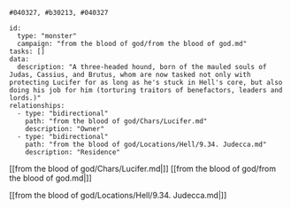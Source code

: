 ```palette
#040327, #b30213, #040327
```
```RpgManager4
id: 
  type: "monster"
  campaign: "from the blood of god/from the blood of god.md"
tasks: []
data: 
  description: "A three-headed hound, born of the mauled souls of Judas, Cassius, and Brutus, whom are now tasked not only with protecting Lucifer for as long as he's stuck in Hell's core, but also doing his job for him (torturing traitors of benefactors, leaders and lords.)"
relationships: 
  - type: "bidirectional"
    path: "from the blood of god/Chars/Lucifer.md"
    description: "Owner"
  - type: "bidirectional"
    path: "from the blood of god/Locations/Hell/9.34. Judecca.md"
    description: "Residence"
```

[[from the blood of god/Chars/Lucifer.md|]]
[[from the blood of god/from the blood of god.md|]]

[[from the blood of god/Locations/Hell/9.34. Judecca.md|]]